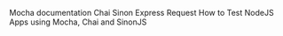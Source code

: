 Mocha documentation
Chai
Sinon
Express
Request
How to Test NodeJS Apps using Mocha, Chai and SinonJS

